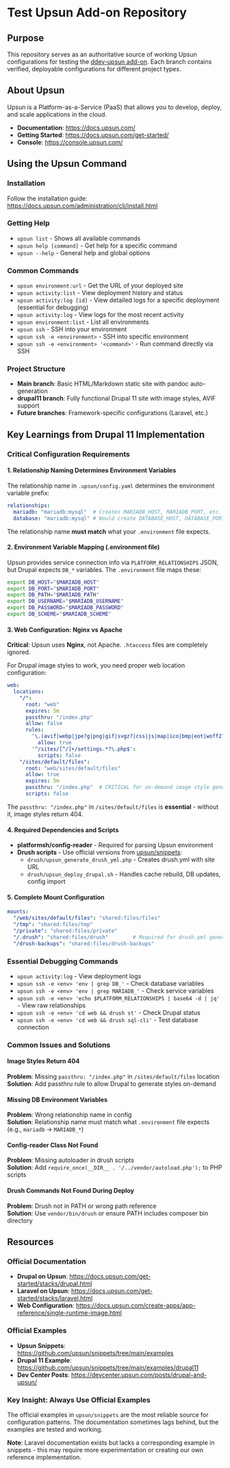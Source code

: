 # Test Upsun Add-on Repository

## Purpose

This repository serves as an authoritative source of working Upsun configurations for testing the [ddev-upsun add-on](https://github.com/rfay/ddev-upsun). Each branch contains verified, deployable configurations for different project types.

## About Upsun

Upsun is a Platform-as-a-Service (PaaS) that allows you to develop, deploy, and scale applications in the cloud. 

- **Documentation**: https://docs.upsun.com/
- **Getting Started**: https://docs.upsun.com/get-started/
- **Console**: https://console.upsun.com/

## Using the Upsun Command

### Installation
Follow the installation guide: https://docs.upsun.com/administration/cli/install.html

### Getting Help
- `upsun list` - Shows all available commands
- `upsun help [command]` - Get help for a specific command
- `upsun --help` - General help and global options

### Common Commands
- `upsun environment:url` - Get the URL of your deployed site
- `upsun activity:list` - View deployment history and status
- `upsun activity:log [id]` - View detailed logs for a specific deployment (essential for debugging)
- `upsun activity:log` - View logs for the most recent activity
- `upsun environment:list` - List all environments
- `upsun ssh` - SSH into your environment
- `upsun ssh -e <environment>` - SSH into specific environment
- `upsun ssh -e <environment> '<command>'` - Run command directly via SSH

### Project Structure
- **Main branch**: Basic HTML/Markdown static site with pandoc auto-generation
- **drupal11 branch**: Fully functional Drupal 11 site with image styles, AVIF support
- **Future branches**: Framework-specific configurations (Laravel, etc.)

## Key Learnings from Drupal 11 Implementation

### Critical Configuration Requirements

#### 1. Relationship Naming Determines Environment Variables
The relationship name in `.upsun/config.yaml` determines the environment variable prefix:

```yaml
relationships:
  mariadb: "mariadb:mysql"  # Creates MARIADB_HOST, MARIADB_PORT, etc.
  database: "mariadb:mysql" # Would create DATABASE_HOST, DATABASE_PORT, etc.
```

The relationship name **must match** what your `.environment` file expects.

#### 2. Environment Variable Mapping (.environment file)
Upsun provides service connection info via `PLATFORM_RELATIONSHIPS` JSON, but Drupal expects `DB_*` variables. The `.environment` file maps these:

```bash
export DB_HOST="$MARIADB_HOST"
export DB_PORT="$MARIADB_PORT"  
export DB_PATH="$MARIADB_PATH"
export DB_USERNAME="$MARIADB_USERNAME"
export DB_PASSWORD="$MARIADB_PASSWORD"
export DB_SCHEME="$MARIADB_SCHEME"
```

#### 3. Web Configuration: Nginx vs Apache
**Critical**: Upsun uses **Nginx**, not Apache. `.htaccess` files are completely ignored.

For Drupal image styles to work, you need proper web location configuration:

```yaml
web:
  locations:
    "/":
      root: "web"
      expires: 5m
      passthru: "/index.php"
      allow: false
      rules:
        '\.(avif|webp|jpe?g|png|gif|svgz?|css|js|map|ico|bmp|eot|woff2?|otf|ttf)$':
          allow: true
        '^/sites/[^/]+/settings.*?\.php$':
          scripts: false
    "/sites/default/files":
      root: "web/sites/default/files"  
      allow: true
      expires: 5m
      passthru: "/index.php"  # CRITICAL for on-demand image style generation
      scripts: false
```

The `passthru: "/index.php"` in `/sites/default/files` is **essential** - without it, image styles return 404.

#### 4. Required Dependencies and Scripts
- **platformsh/config-reader** - Required for parsing Upsun environment
- **Drush scripts** - Use official versions from [upsun/snippets](https://github.com/upsun/snippets/tree/main/examples/drupal11/drush):
  - `drush/upsun_generate_drush_yml.php` - Creates drush.yml with site URL
  - `drush/upsun_deploy_drupal.sh` - Handles cache rebuild, DB updates, config import

#### 5. Complete Mount Configuration
```yaml
mounts:
  "/web/sites/default/files": "shared:files/files"
  "/tmp": "shared:files/tmp" 
  "/private": "shared:files/private"
  "/.drush": "shared:files/drush"        # Required for drush.yml generation
  "/drush-backups": "shared:files/drush-backups"
```

### Essential Debugging Commands
- `upsun activity:log` - View deployment logs
- `upsun ssh -e <env> 'env | grep DB_'` - Check database variables
- `upsun ssh -e <env> 'env | grep MARIADB_'` - Check service variables  
- `upsun ssh -e <env> 'echo $PLATFORM_RELATIONSHIPS | base64 -d | jq'` - View raw relationships
- `upsun ssh -e <env> 'cd web && drush st'` - Check Drupal status
- `upsun ssh -e <env> 'cd web && drush sql-cli'` - Test database connection

### Common Issues and Solutions

#### Image Styles Return 404
**Problem**: Missing `passthru: "/index.php"` in `/sites/default/files` location  
**Solution**: Add passthru rule to allow Drupal to generate styles on-demand

#### Missing DB Environment Variables  
**Problem**: Wrong relationship name in config  
**Solution**: Relationship name must match what `.environment` file expects (e.g., `mariadb` → `MARIADB_*`)

#### Config-reader Class Not Found
**Problem**: Missing autoloader in drush scripts  
**Solution**: Add `require_once(__DIR__ . '/../vendor/autoload.php');` to PHP scripts

#### Drush Commands Not Found During Deploy
**Problem**: Drush not in PATH or wrong path reference  
**Solution**: Use `vendor/bin/drush` or ensure PATH includes composer bin directory

## Resources

### Official Documentation
- **Drupal on Upsun**: https://docs.upsun.com/get-started/stacks/drupal.html
- **Laravel on Upsun**: https://docs.upsun.com/get-started/stacks/laravel.html  
- **Web Configuration**: https://docs.upsun.com/create-apps/app-reference/single-runtime-image.html

### Official Examples
- **Upsun Snippets**: https://github.com/upsun/snippets/tree/main/examples
- **Drupal 11 Example**: https://github.com/upsun/snippets/tree/main/examples/drupal11
- **Dev Center Posts**: https://devcenter.upsun.com/posts/drupal-and-upsun/

### Key Insight: Always Use Official Examples
The official examples in `upsun/snippets` are the most reliable source for configuration patterns. The documentation sometimes lags behind, but the examples are tested and working.

**Note**: Laravel documentation exists but lacks a corresponding example in snippets - this may require more experimentation or creating our own reference implementation.